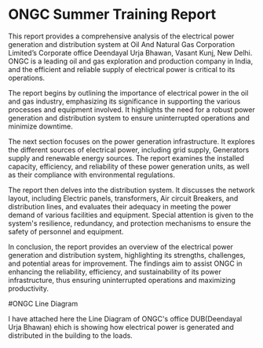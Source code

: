 # ONGC Summer Training Report

This report provides a comprehensive analysis of the electrical power generation and
distribution system at Oil And Natural Gas Corporation Limited’s Corporate office Deendayal
Urja Bhawan, Vasant Kunj, New Delhi. ONGC is a leading oil and gas exploration and
production company in India, and the efficient and reliable supply of electrical power is
critical to its operations.

The report begins by outlining the importance of electrical power in the oil and gas industry,
emphasizing its significance in supporting the various processes and equipment involved. It
highlights the need for a robust power generation and distribution system to ensure
uninterrupted operations and minimize downtime.

The next section focuses on the power generation infrastructure. It explores the different
sources of electrical power, including grid supply, Generators supply and renewable energy
sources. The report examines the installed capacity, efficiency, and reliability of these power
generation units, as well as their compliance with environmental regulations.

The report then delves into the distribution system. It discusses the network layout, including
Electric panels, transformers, Air circuit Breakers, and distribution lines, and evaluates their
adequacy in meeting the power demand of various facilities and equipment. Special attention
is given to the system's resilience, redundancy, and protection mechanisms to ensure the safety
of personnel and equipment.

In conclusion, the report provides an overview of the electrical power generation and
distribution system, highlighting its strengths, challenges, and potential areas for
improvement. The findings aim to assist ONGC in enhancing the reliability, efficiency, and
sustainability of its power infrastructure, thus ensuring uninterrupted operations and
maximizing productivity.

#ONGC Line Diagram

I have attached here the Line Diagram of ONGC's office DUB(Deendayal Urja Bhawan) ehich is showing 
how electrical power is generated and distributed in the building to the loads.
